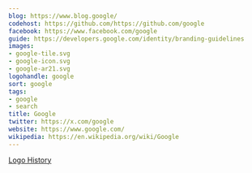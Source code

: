 ```yaml
---
blog: https://www.blog.google/
codehost: https://github.com/https://github.com/google
facebook: https://www.facebook.com/google
guide: https://developers.google.com/identity/branding-guidelines
images:
- google-tile.svg
- google-icon.svg
- google-ar21.svg
logohandle: google
sort: google
tags:
- google
- search
title: Google
twitter: https://x.com/google
website: https://www.google.com/
wikipedia: https://en.wikipedia.org/wiki/Google
---
```


[Logo History](https://design.google/library/evolving-google-identity/)